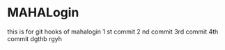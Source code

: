 
# MAHALogin
this is for git hooks  of mahalogin
1 st commit
2 nd commit 
3rd commit
4th commit 
dgthb
rgyh





















